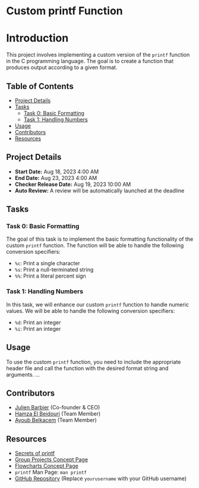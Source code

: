 # Custom printf Function

# Introduction
This project involves implementing a custom version of the `printf` function in the C programming language. The goal is to create a function that produces output according to a given format.

## Table of Contents
- [Project Details](#project-details)
- [Tasks](#tasks)
  - [Task 0: Basic Formatting](#task-0-basic-formatting)
  - [Task 1: Handling Numbers](#task-1-handling-numbers)
- [Usage](#usage)
- [Contributors](#contributors)
- [Resources](#resources)

## Project Details
- **Start Date:** Aug 18, 2023 4:00 AM
- **End Date:** Aug 23, 2023 4:00 AM
- **Checker Release Date:** Aug 19, 2023 10:00 AM
- **Auto Review:** A review will be automatically launched at the deadline

## Tasks
### Task 0: Basic Formatting
The goal of this task is to implement the basic formatting functionality of the custom `printf` function. The function will be able to handle the following conversion specifiers:
- `%c`: Print a single character
- `%s`: Print a null-terminated string
- `%%`: Print a literal percent sign

### Task 1: Handling Numbers
In this task, we will enhance our custom `printf` function to handle numeric values. We will be able to handle the following conversion specifiers:
- `%d`: Print an integer
- `%i`: Print an integer

## Usage
To use the custom `printf` function, you need to include the appropriate header file and call the function with the desired format string and arguments. ...

## Contributors
- [Julien Barbier](https://github.com/jbarbier) (Co-founder & CEO)
- [Hamza El Beidouri](https://github.com/Hamza-El-Beidouri) (Team Member)
- [Ayoub Belkacem](https://github.com/ay-bkm) (Team Member)

## Resources
- [Secrets of printf](#)
- [Group Projects Concept Page](#)
- [Flowcharts Concept Page](#)
- `printf` Man Page: `man printf`
- [GitHub Repository](https://github.com/yourusername/printf) (Replace `yourusername` with your GitHub username)
